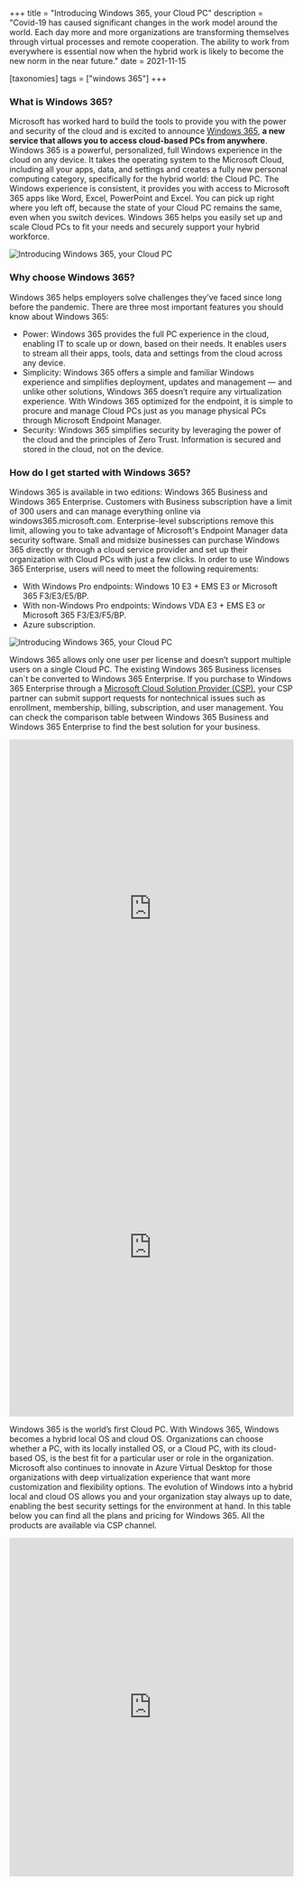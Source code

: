 +++
title = "Introducing Windows 365, your Cloud PC"
description = "Covid-19 has caused significant changes in the work model around the world. Each day more and more organizations are transforming themselves through virtual processes and remote cooperation. The ability to work from everywhere is essential now when the hybrid work is likely to become the new norm in the near future."
date = 2021-11-15

[taxonomies]
tags = ["windows 365"]
+++

### What is Windows 365?

Microsoft has worked hard to build the tools to provide you with the power and security of the cloud and is excited to announce [Windows 365](https://www.microsoft.com/en-us/windows-365), **a new service that allows you to access cloud-based PCs from anywhere**. Windows 365 is a powerful, personalized, full Windows experience in the cloud on any device. It takes the operating system to the Microsoft Cloud, including all your apps, data, and settings and creates a fully new personal computing category, specifically for the hybrid world: the Cloud PC. The Windows experience is consistent, it provides you with access to Microsoft 365 apps like Word, Excel, PowerPoint and Excel. You can pick up right where you left off, because the state of your Cloud PC remains the same, even when you switch devices. Windows 365 helps you easily set up and scale Cloud PCs to fit your needs and securely support your hybrid workforce.

![Introducing Windows 365, your Cloud PC](/img/win365-1.png)

### Why choose Windows 365?

Windows 365 helps employers solve challenges they’ve faced since long before the pandemic. There are three most important features you should know about Windows 365:
* Power: Windows 365 provides the full PC experience in the cloud, enabling IT to scale up or down, based on their needs. It enables users to stream all their apps, tools, data and settings from the cloud across any device.
* Simplicity: Windows 365 offers a simple and familiar Windows experience and simplifies deployment, updates and management — and unlike other solutions, Windows 365 doesn’t require any virtualization experience. With Windows 365 optimized for the endpoint, it is simple to procure and manage Cloud PCs just as you manage physical PCs through Microsoft Endpoint Manager. 
* Security: Windows 365 simplifies security by leveraging the power of the cloud and the principles of Zero Trust. Information is secured and stored in the cloud, not on the device. 

### How do I get started with Windows 365?

Windows 365 is available in two editions: Windows 365 Business and Windows 365 Enterprise. Customers with Business subscription have a limit of 300 users and can manage everything online via windows365.microsoft.com. Enterprise-level subscriptions remove this limit, allowing you to take advantage of Microsoft's Endpoint Manager data security software.
Small and midsize businesses can purchase Windows 365 directly or through a cloud service provider and set up their organization with Cloud PCs with just a few clicks.  In order to use Windows 365 Enterprise, users will need to meet the following requirements:
* With Windows Pro endpoints: Windows 10 E3 + EMS E3 or Microsoft 365 F3/E3/E5/BP.
* With non-Windows Pro endpoints: Windows VDA E3 + EMS E3 or Microsoft 365 F3/E3/F5/BP.
* Azure subscription.

![Introducing Windows 365, your Cloud PC](/img/win365-2.png)

Windows 365 allows only one user per license and doesn’t support multiple users on a single Cloud PC. The existing Windows 365 Business licenses can`t be converted to Windows 365 Enterprise. If you purchase to Windows 365 Enterprise through a [Microsoft Cloud Solution Provider (CSP)](https://o365hq.com/), your CSP partner can submit support requests for nontechnical issues such as enrollment, membership, billing, subscription, and user management. You can check the comparison table between Windows 365 Business and Windows 365 Enterprise to find the best solution for your business.
                        
<iframe src="https://itp365-my.sharepoint.com/:w:/g/personal/ds_itpartner365_com/EVatnBZ1k81EjfREe-Ey7qQBoLPsMg28s253hcINBby_ow?e=ltHlJ1&action=embedview" width="100%" height="600px" frameborder="0" scrolling="no"></iframe>

<iframe src="https://itp365-my.sharepoint.com/:w:/g/personal/ds_itpartner365_com/EYoNmd3W3HdOvSCYQcvTXc8BMOhAXH0mtXXFTbOMntfbeg?e=Ek1PWv&action=embedview" width="100%" height="600px" frameborder="0" scrolling="no"></iframe>

Windows 365 is the world’s first Cloud PC. With Windows 365, Windows becomes a hybrid local OS and cloud OS. Organizations can choose whether a PC, with its locally installed OS, or a Cloud PC, with its cloud-based OS, is the best fit for a particular user or role in the organization. Microsoft also continues to innovate in Azure Virtual Desktop for those organizations with deep virtualization experience that want more customization and flexibility options. The evolution of Windows into a hybrid local and cloud OS allows you and your organization stay always up to date, enabling the best security settings for the environment at hand. In this table below you can find all the plans and pricing for Windows 365. All the products are available via CSP channel.

<iframe src="https://onedrive.live.com/embed?cid=6BBFDD038E0969FD&resid=6BBFDD038E0969FD%215881&authkey=AOL50TNrFwRvp_I&em=2" width="100%" height="600px" frameborder="0" scrolling="no"></iframe>